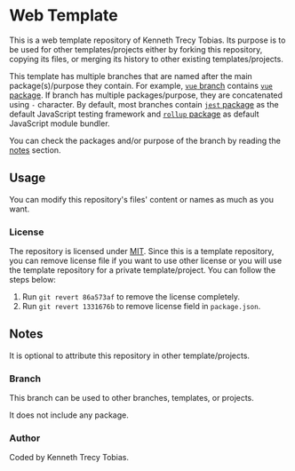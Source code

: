 # Web Template
This is a web template repository of Kenneth Trecy Tobias. Its purpose is to be used for other
templates/projects either by forking this repository, copying its files, or merging its history to
other existing templates/projects.

This template has multiple branches that are named after the main package(s)/purpose they contain.
For example, [`vue` branch] contains [`vue` package]. If branch has multiple packages/purpose, they
are concatenated using `-` character. By default, most branches contain [`jest` package] as the
default JavaScript testing framework and [`rollup` package] as default JavaScript module bundler.

You can check the packages and/or purpose of the branch by reading the [notes] section.

<!--
The `origin` section may be used to indicate where the project (that is using this template) came from.

## Origin
The repository was based from [`empty_package_json`] branch of [Web Template].

The template is specialize for general web development.

-->

## Usage
You can modify this repository's files' content or names as much as you want.

### License
The repository is licensed under [MIT]. Since this is a template repository, you can remove
license file if you want to use other license or you will use the template repository for a private
template/project. You can follow the steps below:
1. Run `git revert 86a573af` to remove the license completely.
2. Run `git revert 1331676b` to remove license field in `package.json`.

## Notes
It is optional to attribute this repository in other template/projects.

### Branch
This branch can be used to other branches, templates, or projects.

It does not include any package.

### Author
Coded by Kenneth Trecy Tobias.

<!--

[`empty_package_json`]: https://github.com/KennethTrecy/web_template/tree/empty_package_json
[Web Template]: http://github.com/KennethTrecy/web_template

-->

[notes]: #notes
[`vue` branch]: https://github.com/KennethTrecy/web_template/tree/vue
[`vue` package]: https://www.npmjs.com/package/vue
[`rollup` package]: https://www.npmjs.com/package/rollup
[`jest` package]: https://www.npmjs.com/package/jest
[MIT]: https://github.com/KennethTrecy/web_template/blob/master/LICENSE
